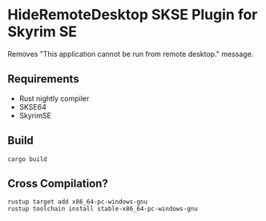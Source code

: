 # HideRemoteDesktop SKSE Plugin for Skyrim SE
Removes "This application cannot be run from remote desktop." message.

## Requirements
- Rust nightly compiler
- SKSE64
- SkyrimSE

## Build
```
cargo build
```

## Cross Compilation?
```
rustup target add x86_64-pc-windows-gnu
rustup toolchain install stable-x86_64-pc-windows-gnu
```
